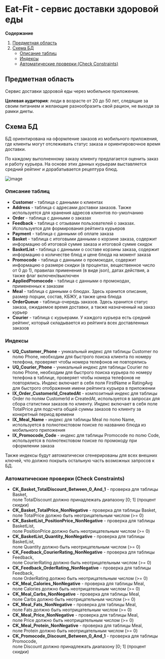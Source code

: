 # Eat-Fit - сервис доставки здоровой еды

**Содержание**
1. [Предметная область](#предметная-область)
2. [Схема БД](#схема-бд)
    - [Описание таблиц](#описание-таблиц)
    - [Индексы](#индексы)
    - [Aвтоматические проверки (Check Constraints)](#автоматические-проверки-check-constraints)


## Предметная область
Сервис доставки здоровой еды через мобильное приложение.

**Целевая аудитория**: люди в возрасте от 20 до 50 лет, следящие за своим питанием и желающие разнообразить свой рацион, не выходя за рамки диеты.

## Схема БД

БД ориентирована на оформление заказов из мобильного приложения, где клиенты могут отслеживать статус заказа и ориентировочное время доставки.

По каждому выполненному заказу клиенту предлагается оценить заказ и работу курьера.
На основе этих данных курьерам выставляется средний рейтинг и дорабатывается рецептура блюд.


![image](https://user-images.githubusercontent.com/19695435/146063239-a5b7d894-b27c-42bd-8abd-8ab9be3d4ba7.png)


### Описание таблиц

- **Customer** - таблица с данными о клиентах
- **Address** - таблица с адресами доставки заказов. Также используется для хранения адресов клиентов по-умолчанию
- **Order** - таблица с данными о заказах
- **Feedback** - таблица с отзывами пользователей о заказах. Используется для формирования рейтинга курьеров
- **Payment** - таблица с данными об оплате заказа
- **Basket** - таблица с итоговыми данными о корзине заказа, содержит информацию об итоговой сумме заказа и итоговой сумме скидок
- **BasketList** - таблица с данными о составе корзины заказа, содержит информацию о количестве блюд и цене блюда на момент заказа
- **Promocode** - таблица с данными о промокодах, содержит информацию о размере скидки (в процентах, вещественное число от 0 до 1), правилах применения (в виде json), датах действия, а также флаг включен/выключен
- **AppliedPromocode** - таблица с данными о промокодах, примененных к заказам
- **Meal** - таблица с данными о блюдах. Здесь хранится описание, размер порции, состав, КБЖУ, а также цена блюда
- **OrderQueue** - таблица-очередь заказов. Здесь хранится статус заказа, ожидаемое время доставки, а также назначенный на заказ курьер
- **Courier** - таблица с курьерами. У каждого курьера есть средний рейтинг, который складывается из рейтинга всех доставленных заказов


### Индексы

- **UQ_Customer_Phone** - уникальный индекс для таблицы Customer по полю Phone, необходим для быстрого поиска клиента по номеру телефона, проверяет чтобы номера телефонов не повторялись
- **UQ_Courier_Phone** - уникальный индекс для таблицы Courier по полю Phone, необходим для быстрого поиска курьера по номеру телефона в таблице, проверяет чтобы номера телефонов не повторялись. Индекс включает в себя поля FirstName и RatingAvg для быстрого отображения имени рейтинга курьера в приложении
- **IX_Order_CustomerId_CreatedAt** - композитный индекс для таблицы Order по полям CustomerId и CreatedAt, используется в запросах для сбора статистики заказов по клиенту. Индекс включает в себя поле TotalPrice для подсчета общей суммы заказов по клиенту за конкретный период времени
- **IX_Meal_Name** - индекс для таблицы Meal по полю Name, используется в полнотекстовом поиске по названию блюда из мобильного приложения
- **IX_Promocode_Code** - индекс для таблицы Promocode по полю Code, используется в полнотекстовом поиске по промокоду при оформлении заказа

Также индексы будут автоматически сгенерированы для всех внешних ключей, что должно покрыть остальную часть возможных запросов к БД.

### Автоматические проверки (Check Constraints)

- **CK_Basket_TotalDiscount_Between_0_And_1** - проверка для таблицы Basket,  
поле TotalDiscount должно принадлежать диапазону \[0; 1\] (процент скидки)
- **CK_Basket_TotalPrice_NonNegative** - проверка для таблицы Basket,  
поле TotalPrice должно быть неотрицательным числом (>= 0)
- **CK_BasketList_PositionPrice_NonNegative** - проверка для таблицы BasketList,  
поле PositionPrice должно быть неотрицательным числом (>= 0)
- **CK_BasketList_Quantity_NonNegative** - проверка для таблицы BasketList,  
поле Quantity должно быть неотрицательным числом (>= 0)
- **CK_Feedback_CourierRating_NonNegative** - проверка для таблицы Feedback,  
поле CourierRating должно быть неотрицательным числом (>= 0)
- **CK_Feedback_OrderRating_NonNegative** - проверка для таблицы Feedback,  
поле OrderRating должно быть неотрицательным числом (>= 0)
- **CK_Meal_Calories_NonNegative** - проверка для таблицы Meal,  
поле Calories должно быть неотрицательным числом (>= 0)
- **CK_Meal_Carbs_NonNegative** - проверка для таблицы Meal,  
поле Carbs должно быть неотрицательным числом (>= 0)
- **CK_Meal_Fats_NonNegative** - проверка для таблицы Meal,  
поле Fats должно быть неотрицательным числом (>= 0)
- **CK_Meal_Price_NonNegative** - проверка для таблицы Meal,  
поле Price должно быть неотрицательным числом (>= 0)
- **CK_Meal_Protein_NonNegative** - проверка для таблицы Meal,  
поле Protein должно быть неотрицательным числом (>= 0)
- **CK_Promocode_Discount_Between_0_And_1** - проверка для таблицы Promocode,  
поле Discount должно принадлежать диапазону \[0; 1\] (процент скидки)
